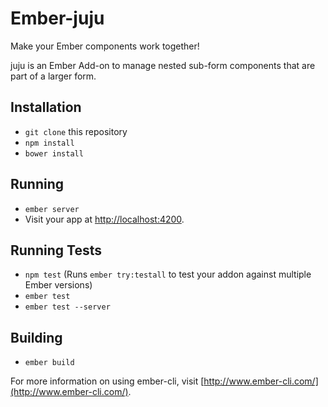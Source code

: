 # Ember-juju
Make your Ember components work together!

juju is an Ember Add-on to manage nested sub-form components that are part of a larger form.

## Installation
- `git clone` this repository
- `npm install`
- `bower install`

## Running
- `ember server`
- Visit your app at [http://localhost:4200](http://localhost:4200).

## Running Tests
- `npm test` (Runs `ember try:testall` to test your addon against multiple Ember versions)
- `ember test`
- `ember test --server`

## Building
- `ember build`

For more information on using ember-cli, visit [http://www.ember-cli.com/](http://www.ember-cli.com/).
